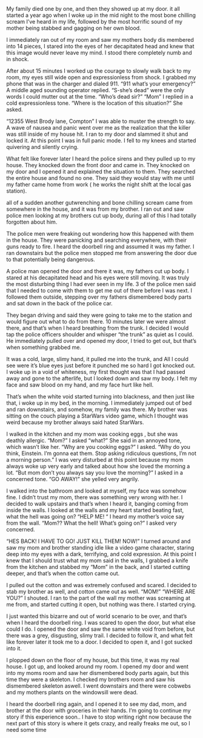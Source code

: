 

My family died one by one, and then they showed up at my door. it all started a year ago when I woke up in the mid night to the most bone chilling scream I’ve heard in my life, followed by the most horrific sound of my mother being stabbed and gagging on her own blood. 


I immediately ran out of my room and saw my mothers body dis membered into 14 pieces, I stared into the eyes of her decapitated head and knew that this image would never leave my mind. I stood there completely numb and in shock.    


After about 15 minutes I worked up the courage to slowly walk back to my room, my eyes still wide open and expressionless from shock. I grabbed my phone that was in the charger and dialed 911. “911 what’s your emergency?” A middle aged sounding operator replied. “S-she’s dead” were the only words I could mutter out at the time. “Who’s dead sir?” “Mom” I replied in a cold expressionless tone. “Where is the location of this situation?” She asked.


 “12355 West Brody lane, Compton” I was able to muster the strength to say.  A wave of nausea and panic went over me as the realization that the killer was still inside of my house hit. I ran to my door and slammed it shut and locked it. At this point I was in full panic mode. I fell to my knees and started quivering and silently crying. 


What felt like forever later I heard the police sirens  and they pulled up to my house. They knocked down the front door and came in. They knocked on my door and I opened it and explained the situation to them.  They searched the entire house and found no one. They said they would stay with me until my father came home from work ( he works the night shift at the local gas station). 


all of a sudden another gutwrenching and bone chilling scream came from somewhere in the house, and it was from my brother. I ran out and saw police men looking at my brothers cut up body, during all of this I had totally forgotten about him.    


The police men were freaking out wondering how this happened with them in the house. They were panicking and searching everywhere, with their guns ready to fire. I heard the doorbell ring and assumed it was my father. I ran downstairs but the police men stopped me from answering the door due to that potentially being dangerous. 


A police man opened the door and there it was, my fathers cut up body. I stared at his decapitated head and his eyes were still moving. It was truly the most disturbing thing I had ever seen in my life. 3 of the police men said that I needed to come with them to get me out of there before I was next. I followed them outside, stepping over my fathers dismembered body parts and sat down in the back of the police car. 


They began driving and said they were going to take me to the station and would figure out what to do from there. 10 minutes later we were almost there, and that’s when I heard breathing from the trunk. I decided I would tap the police officers shoulder and whisper “the trunk” as quiet as I could. He immediately pulled over and opened my door, I tried to get out, but that’s when something grabbed me.   
 

It was a cold, large, slimy hand, it pulled me into the trunk, and All I could see were it’s blue eyes just before it punched me so hard I got knocked out. I woke up in a void of whiteness, my first thought was that I had passed away and gone to the afterlife, but I looked down and saw my body.     I felt my face and saw blood on my hand, and my face hurt like hell. 


That’s when the white void started turning into blackness, and then just like that, i woke up in my bed, in the morning. I immediately jumped out of bed and ran downstairs, and somehow, my family was there. My brother was sitting on the couch playing a StarWars video game, which I thought was weird because my brother always said hated StarWars.     


I walked in the kitchen and my mom was cooking eggs ,  but she was deathly allergic. “Mom?” I asked “what?” She said in an annoyed tone, which wasn’t like her. “Why are you cooking eggs?” I asked. “Why do you think, Einstein. I’m gonna eat them. Stop asking ridiculous questions, I’m not a morning person.” I was very disturbed at this point because my mom  always  woke up very early and talked about how she loved the morning a lot. “But mom don’t you always say you love the morning?” I asked in a concerned tone. “GO AWAY!” she yelled very angrily.


  I walked into the bathroom and looked at myself, my face was somehow fine. I didn’t trust my mom, there was something very wrong with her. I decided to walk upstairs and that’s when I heard it, banging coming from inside the walls.     I looked at the walls and my heart started beating fast, what the hell was going on? “HELP ME! “ I heard my mother’s voice say from the wall. “Mom?? What the hell! What’s going on?” I asked very concerned. 


“HES BACK! I HAVE TO GO! JUST KILL THEM! NOW!”  I turned around and saw my mom and brother standing idle like a video game character, staring deep into my eyes with a dark, terrifying, and cold expression. At this point I knew that I should trust what my mom said in the walls, I grabbed a knife from the kitchen and stabbed my “Mom” in the back, and I started cutting deeper, and that’s when the cotton came out.  


I pulled out the cotton and was extremely confused and scared. I decided to stab my brother as well, and cotton came out as well.  “MOM!” “WHERE ARE YOU?” I shouted. I ran to the part  of the wall my mother was screaming at me from, and started cutting it open, but nothing was there.  I started crying.     


I just wanted this bizarre and out of world scenario to be over, and that’s when I heard the doorbell ring. I was scared to open the door, but what else could I do. I opened the door  and saw the same white void from before, but there was a grey, disgusting, slimy trail. I decided to follow it, and what felt like forever  later it took me to a door. I decided to open it, and I got sucked into it. 


I plopped down on the floor of my house, but this time, it was my real house. I got up, and looked around my room. I opened my door and went into my moms room and saw her dismembered body parts again, but this time they were a skeleton.     I checked my brothers room and saw his dismembered skeleton aswell. I went downstairs and there were cobwebs  and my mothers plants on the windowsill were dead.  


I heard the doorbell ring again, and I opened it to see my dad, mom, and brother at the door with groceries in their hands. I’m going to continue my story if this experience soon.. I have to stop writing right now because  the next part of this story is where it gets crazy, and really freaks me out, so I need some time